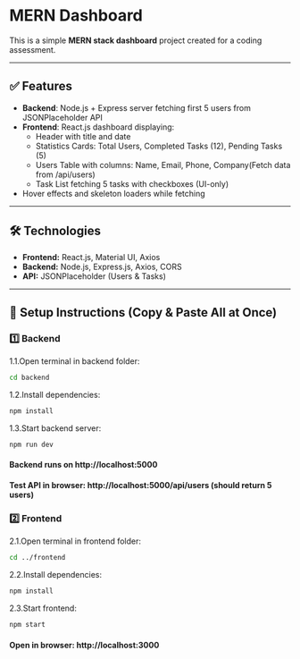 # MERN Dashboard

This is a simple **MERN stack dashboard** project created for a coding assessment.

---

## ✅ Features
- **Backend**: Node.js + Express server fetching first 5 users from JSONPlaceholder API  
- **Frontend**: React.js dashboard displaying:
  - Header with title and date
  - Statistics Cards: Total Users, Completed Tasks (12), Pending Tasks (5)
  - Users Table with columns: Name, Email, Phone, Company(Fetch data from /api/users)
  - Task List fetching 5 tasks with checkboxes (UI-only)
- Hover effects and skeleton loaders while fetching

---

## 🛠 Technologies
- **Frontend:** React.js, Material UI, Axios
- **Backend:** Node.js, Express.js, Axios, CORS
- **API:** JSONPlaceholder (Users & Tasks)

---

## 🚀 Setup Instructions (Copy & Paste All at Once)
### 1️⃣ Backend
  1.1.Open terminal in backend folder:
  ```bash
  cd backend
  ```
  1.2.Install dependencies:
  ```bash
  npm install
  ```
  1.3.Start backend server:
  ```bash
  npm run dev
  ```
  #### Backend runs on http://localhost:5000
  #### Test API in browser: http://localhost:5000/api/users (should return 5 users)


### 2️⃣ Frontend
  2.1.Open terminal in frontend folder:
  ```bash
  cd ../frontend
  ```
  2.2.Install dependencies:
  ```bash
  npm install
  ```
  2.3.Start frontend:
  ```bash
  npm start
  ```
#### Open in browser: http://localhost:3000
